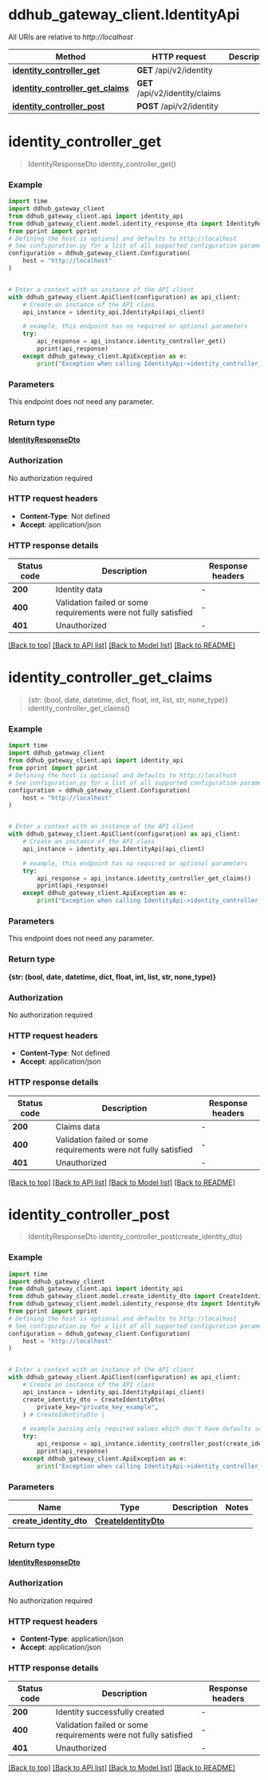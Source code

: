 # ddhub_gateway_client.IdentityApi

All URIs are relative to *http://localhost*

Method | HTTP request | Description
------------- | ------------- | -------------
[**identity_controller_get**](IdentityApi.md#identity_controller_get) | **GET** /api/v2/identity | 
[**identity_controller_get_claims**](IdentityApi.md#identity_controller_get_claims) | **GET** /api/v2/identity/claims | 
[**identity_controller_post**](IdentityApi.md#identity_controller_post) | **POST** /api/v2/identity | 


# **identity_controller_get**
> IdentityResponseDto identity_controller_get()



### Example


```python
import time
import ddhub_gateway_client
from ddhub_gateway_client.api import identity_api
from ddhub_gateway_client.model.identity_response_dto import IdentityResponseDto
from pprint import pprint
# Defining the host is optional and defaults to http://localhost
# See configuration.py for a list of all supported configuration parameters.
configuration = ddhub_gateway_client.Configuration(
    host = "http://localhost"
)


# Enter a context with an instance of the API client
with ddhub_gateway_client.ApiClient(configuration) as api_client:
    # Create an instance of the API class
    api_instance = identity_api.IdentityApi(api_client)

    # example, this endpoint has no required or optional parameters
    try:
        api_response = api_instance.identity_controller_get()
        pprint(api_response)
    except ddhub_gateway_client.ApiException as e:
        print("Exception when calling IdentityApi->identity_controller_get: %s\n" % e)
```


### Parameters
This endpoint does not need any parameter.

### Return type

[**IdentityResponseDto**](IdentityResponseDto.md)

### Authorization

No authorization required

### HTTP request headers

 - **Content-Type**: Not defined
 - **Accept**: application/json


### HTTP response details

| Status code | Description | Response headers |
|-------------|-------------|------------------|
**200** | Identity data |  -  |
**400** | Validation failed or some requirements were not fully satisfied |  -  |
**401** | Unauthorized |  -  |

[[Back to top]](#) [[Back to API list]](../README.md#documentation-for-api-endpoints) [[Back to Model list]](../README.md#documentation-for-models) [[Back to README]](../README.md)

# **identity_controller_get_claims**
> {str: (bool, date, datetime, dict, float, int, list, str, none_type)} identity_controller_get_claims()



### Example


```python
import time
import ddhub_gateway_client
from ddhub_gateway_client.api import identity_api
from pprint import pprint
# Defining the host is optional and defaults to http://localhost
# See configuration.py for a list of all supported configuration parameters.
configuration = ddhub_gateway_client.Configuration(
    host = "http://localhost"
)


# Enter a context with an instance of the API client
with ddhub_gateway_client.ApiClient(configuration) as api_client:
    # Create an instance of the API class
    api_instance = identity_api.IdentityApi(api_client)

    # example, this endpoint has no required or optional parameters
    try:
        api_response = api_instance.identity_controller_get_claims()
        pprint(api_response)
    except ddhub_gateway_client.ApiException as e:
        print("Exception when calling IdentityApi->identity_controller_get_claims: %s\n" % e)
```


### Parameters
This endpoint does not need any parameter.

### Return type

**{str: (bool, date, datetime, dict, float, int, list, str, none_type)}**

### Authorization

No authorization required

### HTTP request headers

 - **Content-Type**: Not defined
 - **Accept**: application/json


### HTTP response details

| Status code | Description | Response headers |
|-------------|-------------|------------------|
**200** | Claims data |  -  |
**400** | Validation failed or some requirements were not fully satisfied |  -  |
**401** | Unauthorized |  -  |

[[Back to top]](#) [[Back to API list]](../README.md#documentation-for-api-endpoints) [[Back to Model list]](../README.md#documentation-for-models) [[Back to README]](../README.md)

# **identity_controller_post**
> IdentityResponseDto identity_controller_post(create_identity_dto)



### Example


```python
import time
import ddhub_gateway_client
from ddhub_gateway_client.api import identity_api
from ddhub_gateway_client.model.create_identity_dto import CreateIdentityDto
from ddhub_gateway_client.model.identity_response_dto import IdentityResponseDto
from pprint import pprint
# Defining the host is optional and defaults to http://localhost
# See configuration.py for a list of all supported configuration parameters.
configuration = ddhub_gateway_client.Configuration(
    host = "http://localhost"
)


# Enter a context with an instance of the API client
with ddhub_gateway_client.ApiClient(configuration) as api_client:
    # Create an instance of the API class
    api_instance = identity_api.IdentityApi(api_client)
    create_identity_dto = CreateIdentityDto(
        private_key="private_key_example",
    ) # CreateIdentityDto | 

    # example passing only required values which don't have defaults set
    try:
        api_response = api_instance.identity_controller_post(create_identity_dto)
        pprint(api_response)
    except ddhub_gateway_client.ApiException as e:
        print("Exception when calling IdentityApi->identity_controller_post: %s\n" % e)
```


### Parameters

Name | Type | Description  | Notes
------------- | ------------- | ------------- | -------------
 **create_identity_dto** | [**CreateIdentityDto**](CreateIdentityDto.md)|  |

### Return type

[**IdentityResponseDto**](IdentityResponseDto.md)

### Authorization

No authorization required

### HTTP request headers

 - **Content-Type**: application/json
 - **Accept**: application/json


### HTTP response details

| Status code | Description | Response headers |
|-------------|-------------|------------------|
**200** | Identity successfully created |  -  |
**400** | Validation failed or some requirements were not fully satisfied |  -  |
**401** | Unauthorized |  -  |

[[Back to top]](#) [[Back to API list]](../README.md#documentation-for-api-endpoints) [[Back to Model list]](../README.md#documentation-for-models) [[Back to README]](../README.md)

